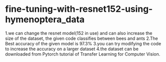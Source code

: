# fine-tuning-with-resnet152-using-hymenoptera_data
1.we can change the resnet model(152 in use) and can also increase the size of the dataset, the given code classifies between bees and ants
2.The Best accuracy of the given model is 97.3%
3.you can try modifying the code to increase the accuracy on a larger dataset
4.the dataset can be downloaded from Pytorch tutorial of Transfer Learning for Computer Vision. 
